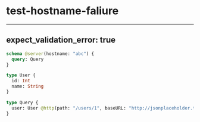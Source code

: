 # test-hostname-faliure

---

## expect_validation_error: true

```graphql @server
schema @server(hostname: "abc") {
  query: Query
}

type User {
  id: Int
  name: String
}

type Query {
  user: User @http(path: "/users/1", baseURL: "http://jsonplaceholder.typicode.com")
}
```
